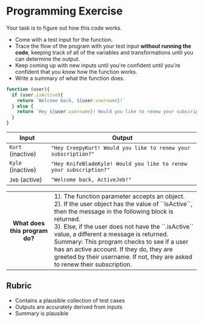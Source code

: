# Programming Exercise

Your task is to figure out how this code works.

* Come with a test input for the function.
* Trace the flow of the program with your test input **without running the code**, keeping track of all of the variables and transformations until you can determine the output.
* Keep coming up with new inputs until you're confident until you're confident that you know how the function works.
* Write a summary of what the function does.

```js
function (user){
  if (user.isActive){
    return `Welcome back, ${user.username}!`
  } else {
    return `Hey ${user.username}! Would you like to renew your subscription?`
  }
}
```

| Input               | Output                                                                         |
| ------------------- | ------------------------------------------------------------------------------ |
| `Kurt` (inactive) | `"Hey CreepyKurt! Would you like to renew your subscription?"`                 |
| `Kyle` (inactive) | `"Hey KnifeBladeKyle! Would you like to renew your subscription?"`               | 
| `Jeb` (active)    | `"Welcome back, ActiveJeb!"`                                                   | 

<table>
  <tr>
    <th>What does this program do?</th>
    <td>1). The function parameter accepts an object.<br>
2). If the user object has the value of ``isActive``, then the message in the following block is returned.<br>
3). Else, if the user does not have the ``.isActive`` value, a different a message is returned.<br>
Summary: This program checks to see if a user has an active account. If they do, they are greeted by their username. If not, they are asked to renew their subscription.
</td>
  </tr>
</table>

## Rubric

* Contains a plausible collection of test cases
* Outputs are accurately derived from inputs
* Summary is plausible
